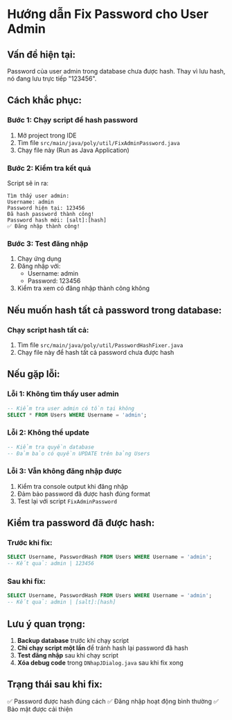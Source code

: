 # Hướng dẫn Fix Password cho User Admin

## Vấn đề hiện tại:
Password của user admin trong database chưa được hash. Thay vì lưu hash, nó đang lưu trực tiếp "123456".

## Cách khắc phục:

### Bước 1: Chạy script để hash password
1. Mở project trong IDE
2. Tìm file `src/main/java/poly/util/FixAdminPassword.java`
3. Chạy file này (Run as Java Application)

### Bước 2: Kiểm tra kết quả
Script sẽ in ra:
```
Tìm thấy user admin:
Username: admin
Password hiện tại: 123456
Đã hash password thành công!
Password hash mới: [salt]:[hash]
✅ Đăng nhập thành công!
```

### Bước 3: Test đăng nhập
1. Chạy ứng dụng
2. Đăng nhập với:
   - Username: admin
   - Password: 123456
3. Kiểm tra xem có đăng nhập thành công không

## Nếu muốn hash tất cả password trong database:

### Chạy script hash tất cả:
1. Tìm file `src/main/java/poly/util/PasswordHashFixer.java`
2. Chạy file này để hash tất cả password chưa được hash

## Nếu gặp lỗi:

### Lỗi 1: Không tìm thấy user admin
```sql
-- Kiểm tra user admin có tồn tại không
SELECT * FROM Users WHERE Username = 'admin';
```

### Lỗi 2: Không thể update
```sql
-- Kiểm tra quyền database
-- Đảm bảo có quyền UPDATE trên bảng Users
```

### Lỗi 3: Vẫn không đăng nhập được
1. Kiểm tra console output khi đăng nhập
2. Đảm bảo password đã được hash đúng format
3. Test lại với script `FixAdminPassword`

## Kiểm tra password đã được hash:

### Trước khi fix:
```sql
SELECT Username, PasswordHash FROM Users WHERE Username = 'admin';
-- Kết quả: admin | 123456
```

### Sau khi fix:
```sql
SELECT Username, PasswordHash FROM Users WHERE Username = 'admin';
-- Kết quả: admin | [salt]:[hash]
```

## Lưu ý quan trọng:
1. **Backup database** trước khi chạy script
2. **Chỉ chạy script một lần** để tránh hash lại password đã hash
3. **Test đăng nhập** sau khi chạy script
4. **Xóa debug code** trong `DNhapJDialog.java` sau khi fix xong

## Trạng thái sau khi fix:
✅ Password được hash đúng cách
✅ Đăng nhập hoạt động bình thường
✅ Bảo mật được cải thiện 